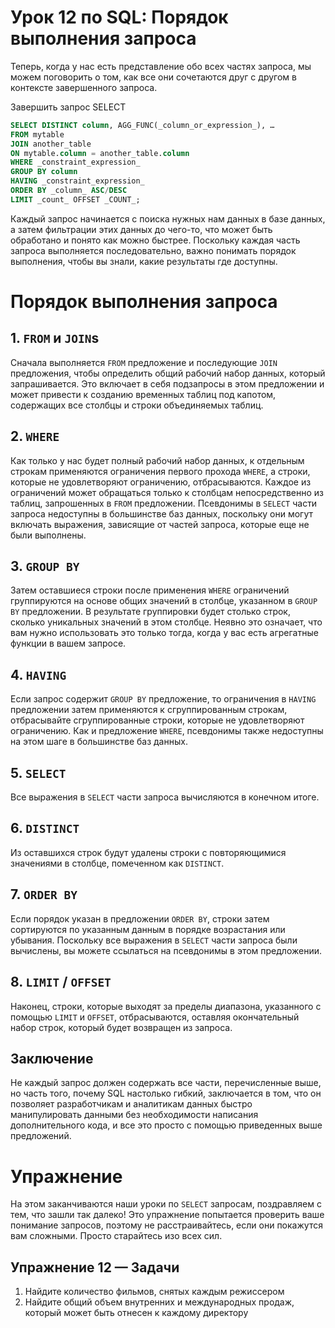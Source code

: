 
# Урок 12 по SQL: Порядок выполнения запроса

Теперь, когда у нас есть представление обо всех частях запроса, мы можем поговорить о том, как все они сочетаются друг с другом в контексте завершенного запроса.

Завершить запрос SELECT
``` sql
SELECT DISTINCT column, AGG_FUNC(_column_or_expression_), … 
FROM mytable 
JOIN another_table 
ON mytable.column = another_table.column 
WHERE _constraint_expression_ 
GROUP BY column 
HAVING _constraint_expression_ 
ORDER BY _column_ ASC/DESC 
LIMIT _count_ OFFSET _COUNT_;
```
Каждый запрос начинается с поиска нужных нам данных в базе данных, а затем фильтрации этих данных до чего-то, что может быть обработано и понято как можно быстрее. Поскольку каждая часть запроса выполняется последовательно, важно понимать порядок выполнения, чтобы вы знали, какие результаты где доступны.

# Порядок выполнения запроса

## 1.  `FROM`  и  `JOIN`s

Сначала выполняется  `FROM`  предложение и последующие  `JOIN`  предложения, чтобы определить общий рабочий набор данных, который запрашивается. Это включает в себя подзапросы в этом предложении и может привести к созданию временных таблиц под капотом, содержащих все столбцы и строки объединяемых таблиц.

## 2.  `WHERE`

Как только у нас будет полный рабочий набор данных, к отдельным строкам применяются ограничения первого прохода  `WHERE`, а строки, которые не удовлетворяют ограничению, отбрасываются. Каждое из ограничений может обращаться только к столбцам непосредственно из таблиц, запрошенных в  `FROM`  предложении. Псевдонимы в  `SELECT`  части запроса недоступны в большинстве баз данных, поскольку они могут включать выражения, зависящие от частей запроса, которые еще не были выполнены.

## 3.  `GROUP BY`

Затем оставшиеся строки после применения  `WHERE`  ограничений группируются на основе общих значений в столбце, указанном в  `GROUP BY`  предложении. В результате группировки будет столько строк, сколько уникальных значений в этом столбце. Неявно это означает, что вам нужно использовать это только тогда, когда у вас есть агрегатные функции в вашем запросе.

## 4.  `HAVING`

Если запрос содержит  `GROUP BY`  предложение, то ограничения в  `HAVING`  предложении затем применяются к сгруппированным строкам, отбрасывайте сгруппированные строки, которые не удовлетворяют ограничению. Как и предложение  `WHERE`, псевдонимы также недоступны на этом шаге в большинстве баз данных.

## 5.  `SELECT`

Все выражения в  `SELECT`  части запроса вычисляются в конечном итоге.

## 6.  `DISTINCT`

Из оставшихся строк будут удалены строки с повторяющимися значениями в столбце, помеченном как  `DISTINCT`.

## 7.  `ORDER BY`

Если порядок указан в предложении  `ORDER BY`, строки затем сортируются по указанным данным в порядке возрастания или убывания. Поскольку все выражения в  `SELECT`  части запроса были вычислены, вы можете ссылаться на псевдонимы в этом предложении.

## 8.  `LIMIT`  /  `OFFSET`

Наконец, строки, которые выходят за пределы диапазона, указанного с помощью  `LIMIT`  и  `OFFSET`, отбрасываются, оставляя окончательный набор строк, который будет возвращен из запроса.

## Заключение

Не каждый запрос должен содержать все части, перечисленные выше, но часть того, почему SQL настолько гибкий, заключается в том, что он позволяет разработчикам и аналитикам данных быстро манипулировать данными без необходимости написания дополнительного кода, и все это просто с помощью приведенных выше предложений.

# Упражнение

На этом заканчиваются наши уроки по  `SELECT`  запросам, поздравляем с тем, что зашли так далеко! Это упражнение попытается проверить ваше понимание запросов, поэтому не расстраивайтесь, если они покажутся вам сложными. Просто старайтесь изо всех сил.
## Упражнение 12 —  Задачи

1.  Найдите количество фильмов, снятых каждым режиссером
2.  Найдите общий объем внутренних и международных продаж, который может быть отнесен к каждому директору